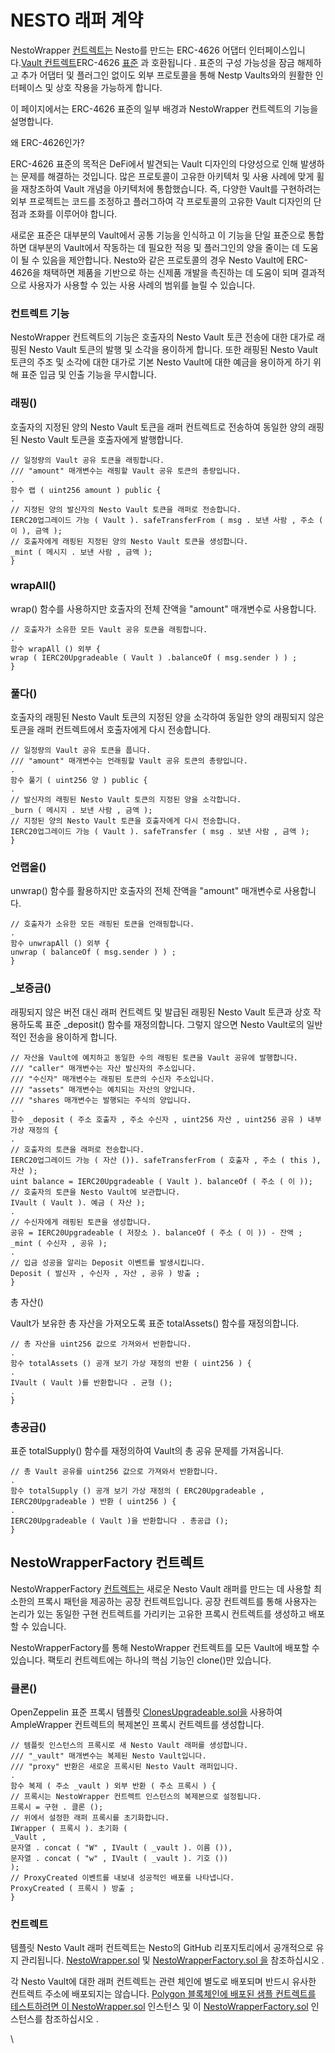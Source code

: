 # NESTO 래퍼 계약

NestoWrapper [컨트렉트는](https://github.com/beefyfinance/beefy-contracts/blob/master/contracts/BIFI/vaults/BeefyWrapper.sol) Nesto를 만드는 ERC-4626 어댑터 인터페이스입니다.[Vault 컨트렉트](https://docs.beefy.finance/developer-documentation/vault-contract)ERC-4626 [표준](https://eips.ethereum.org/EIPS/eip-4626) 과 호환됩니다 . 표준의 구성 가능성을 잠금 해제하고 추가 어댑터 및 플러그인 없이도 외부 프로토콜을 통해 Nestp Vaults와의 원활한 인터페이스 및 상호 작용을 가능하게 합니다.

이 페이지에서는 ERC-4626 표준의 일부 배경과 NestoWrapper 컨트렉트의 기능을 설명합니다.

왜 ERC-4626인가?

ERC-4626 표준의 목적은 DeFi에서 발견되는 Vault 디자인의 다양성으로 인해 발생하는 문제를 해결하는 것입니다. 많은 프로토콜이 고유한 아키텍처 및 사용 사례에 맞게 휠을 재창조하여 Vault 개념을 아키텍처에 통합했습니다. 즉, 다양한 Vault를 구현하려는 외부 프로젝트는 코드를 조정하고 플러그하여 각 프로토콜의 고유한 Vault 디자인의 단점과 조화를 이루어야 합니다.

새로운 표준은 대부분의 Vault에서 공통 기능을 인식하고 이 기능을 단일 표준으로 통합하면 대부분의 Vault에서 작동하는 데 필요한 적응 및 플러그인의 양을 줄이는 데 도움이 될 수 있음을 제안합니다. Nesto와 같은 프로토콜의 경우 Nesto Vault에 ERC-4626을 채택하면 제품을 기반으로 하는 신제품 개발을 촉진하는 데 도움이 되며 결과적으로 사용자가 사용할 수 있는 사용 사례의 범위를 늘릴 수 있습니다.

### 컨트렉트 기능

NestoWrapper 컨트렉트의 기능은 호출자의 Nesto Vault 토큰 전송에 대한 대가로 래핑된 Nesto Vault 토큰의 발행 및 소각을 용이하게 합니다. 또한 래핑된 Nesto Vault 토큰의 주조 및 소각에 대한 대가로 기본 Nesto Vault에 대한 예금을 용이하게 하기 위해 표준 입금 및 인출 기능을 무시합니다.

### 래핑()

호출자의 지정된 양의 Nesto Vault 토큰을 래퍼 컨트렉트로 전송하여 동일한 양의 래핑된 Nesto Vault 토큰을 호출자에게 발행합니다.

```
// 일정량의 Vault 공유 토큰을 래핑합니다.
/// "amount" 매개변수는 래핑할 Vault 공유 토큰의 총량입니다.
.
함수 랩 ( uint256 amount ) public { 
.
// 지정된 양의 발신자의 Nesto Vault 토큰을 래퍼로 전송합니다.
IERC20업그레이드 가능 ( Vault ). safeTransferFrom ( msg . 보낸 사람 , 주소 ( 이 ), 금액 ); 
// 호출자에게 래핑된 지정된 양의 Nesto Vault 토큰을 생성합니다.
_mint ( 메시지 . 보낸 사람 , 금액 );
}

```

### wrapAll()

wrap() 함수를 사용하지만 호출자의 전체 잔액을 "amount" 매개변수로 사용합니다.

```
// 호출자가 소유한 모든 Vault 공유 토큰을 래핑합니다.
.
함수 wrapAll () 외부 { 
wrap ( IERC20Upgradeable ( Vault ) .balanceOf ( msg.sender ) ) ;
}
```

### 풀다()

호출자의 래핑된 Nesto Vault 토큰의 지정된 양을 소각하여 동일한 양의 래핑되지 않은 토큰을 래퍼 컨트렉트에서 호출자에게 다시 전송합니다.

```
// 일정량의 Vault 공유 토큰을 풉니다.
/// "amount" 매개변수는 언래핑할 Vault 공유 토큰의 총량입니다.
.
함수 풀기 ( uint256 양 ) public { 
.
// 발신자의 래핑된 Nesto Vault 토큰의 지정된 양을 소각합니다.
_burn ( 메시지 . 보낸 사람 , 금액 );
// 지정된 양의 Nesto Vault 토큰을 호출자에게 다시 전송합니다.
IERC20업그레이드 가능 ( Vault ). safeTransfer ( msg . 보낸 사람 , 금액 );
}

```

### 언랩올()

unwrap() 함수를 활용하지만 호출자의 전체 잔액을 "amount" 매개변수로 사용합니다.

```
// 호출자가 소유한 모든 래핑된 토큰을 언래핑합니다.
.
함수 unwrapAll () 외부 { 
unwrap ( balanceOf ( msg.sender ) ) ;
}

```

### \_보증금()

래핑되지 않은 버전 대신 래퍼 컨트렉트 및 발급된 래핑된 Nesto Vault 토큰과 상호 작용하도록 표준 \_deposit() 함수를 재정의합니다. 그렇지 않으면 Nesto Vault로의 일반적인 전송을 용이하게 합니다.

```
// 자산을 Vault에 예치하고 동일한 수의 래핑된 토큰을 Vault 공유에 발행합니다.
/// "caller" 매개변수는 자산 발신자의 주소입니다.
/// "수신자" 매개변수는 래핑된 토큰의 수신자 주소입니다.
/// "assets" 매개변수는 예치되는 자산의 양입니다.
/// "shares 매개변수는 발행되는 주식의 양입니다.
.
함수 _deposit ( 주소 호출자 , 주소 수신자 , uint256 자산 , uint256 공유 ) 내부 가상 재정의 { 
.
// 호출자의 토큰을 래퍼로 전송합니다.
IERC20업그레이드 가능 ( 자산 ()). safeTransferFrom ( 호출자 , 주소 ( this ), 자산 ); 
uint balance = IERC20Upgradeable ( Vault ). balanceOf ( 주소 ( 이 )); 
// 호출자의 토큰을 Nesto Vault에 보관합니다.
IVault ( Vault ). 예금 ( 자산 );
.
// 수신자에게 래핑된 토큰을 생성합니다.
공유 = IERC20Upgradeable ( 저장소 ). balanceOf ( 주소 ( 이 )) - 잔액 ; 
_mint ( 수신자 , 공유 );
.
// 입금 성공을 알리는 Deposit 이벤트를 발생시킵니다.
Deposit ( 발신자 , 수신자 , 자산 , 공유 ) 방출 ; 
}

```

총 자산()

Vault가 보유한 총 자산을 가져오도록 표준 totalAssets() 함수를 재정의합니다.

```
// 총 자산을 uint256 값으로 가져와서 반환합니다.
.
함수 totalAssets () 공개 보기 가상 재정의 반환 ( uint256 ) { 
.
IVault ( Vault )를 반환합니다 . 균형 (); 
.
}

```

### 총공급()

표준 totalSupply() 함수를 재정의하여 Vault의 총 공유 문제를 가져옵니다.

```
// 총 Vault 공유를 uint256 값으로 가져와서 반환합니다.
.
함수 totalSupply () 공개 보기 가상 재정의 ( ERC20Upgradeable , IERC20Upgradeable ) 반환 ( uint256 ) { 
.
IERC20Upgradeable ( Vault )을 반환합니다 . 총공급 (); 
}

```

## NestoWrapperFactory 컨트렉트

NestoWrapperFactory [컨트렉트는](https://github.com/beefyfinance/beefy-contracts/blob/master/contracts/BIFI/vaults/BeefyWrapperFactory.sol) 새로운 Nesto Vault 래퍼를 만드는 데 사용할 최소한의 프록시 패턴을 제공하는 공장 컨트렉트입니다. 공장 컨트렉트를 통해 사용자는 논리가 있는 동일한 구현 컨트렉트를 가리키는 고유한 프록시 컨트렉트를 생성하고 배포할 수 있습니다.

NestoWrapperFactory를 통해 NestoWrapper 컨트렉트를 모든 Vault에 배포할 수 있습니다. 팩토리 컨트렉트에는 하나의 핵심 기능인 clone()만 있습니다.

### 클론()

OpenZeppelin 표준 프록시 템플릿 [ClonesUpgradeable.sol을](https://github.com/OpenZeppelin/openzeppelin-contracts-upgradeable/blob/master/contracts/proxy/ClonesUpgradeable.sol) 사용하여 AmpleWrapper 컨트렉트의 복제본인 프록시 컨트렉트를 생성합니다.

```
// 템플릿 인스턴스의 프록시로 새 Nesto Vault 래퍼를 생성합니다.
/// "_vault" 매개변수는 복제된 Nesto Vault입니다.
/// "proxy" 반환은 새로운 프록시된 Nesto Vault 래퍼입니다.
.
함수 복제 ( 주소 _vault ) 외부 반환 ( 주소 프록시 ) { 
// 프록시는 NestoWrapper 컨트렉트 인스턴스의 복제본으로 설정됩니다.
프록시 = 구현 . 클론 ();
// 위에서 설정한 래퍼 프록시를 초기화합니다.
IWrapper ( 프록시 ). 초기화 (
_Vault ,
문자열 . concat ( "W" , IVault ( _vault ). 이름 ()), 
문자열 . concat ( "w" , IVault ( _vault ). 기호 ()) 
);
// ProxyCreated 이벤트를 내보내 성공적인 배포를 나타냅니다.
ProxyCreated ( 프록시 ) 방출 ; 
}

```

### 컨트렉트

템플릿 Nesto Vault 래퍼 컨트렉트는 Nesto의 GitHub 리포지토리에서 공개적으로 유지 관리됩니다. [NestoWrapper.sol](https://github.com/beefyfinance/beefy-contracts/blob/master/contracts/BIFI/vaults/BeefyWrapper.sol) 및 [NestoWrapperFactory.sol 을](https://github.com/beefyfinance/beefy-contracts/blob/master/contracts/BIFI/vaults/BeefyWrapperFactory.sol) 참조하십시오 .

각 Nesto Vault에 대한 래퍼 컨트렉트는 관련 체인에 별도로 배포되며 반드시 유사한 컨트렉트 주소에 배포되지는 않습니다. [Polygon 블록체인에 배포된 샘플 컨트렉트를 테스트하려면 이 NestoWrapper.sol](https://polygonscan.com/address/0x776994eab59b894fb892d08a46329c5077c9e226) 인스턴스 및 이 [NestoWrapperFactory.sol](https://polygonscan.com/address/0xd1cedfb11994ebbc1608ae46d7c7176294bdd599) 인스턴스를 참조하십시오 .

\
